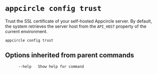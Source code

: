 # `appcircle config trust`

Trust the SSL certificate of your self-hosted Appcircle server. By default, the system retrieves the server host from the `API_HOST` property of the current environment.

```plaintext
appcircle config trust
```              

## Options inherited from parent commands

```plaintext
      --help   Show help for command
```
